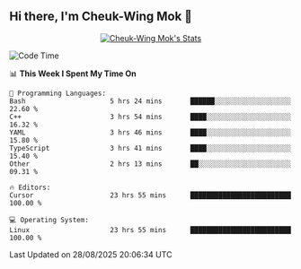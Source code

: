 ## Hi there, I'm Cheuk-Wing Mok 👋

<!--
**mozro0327/mozro0327** is a ✨ _special_ ✨ repository because its `README.md` (this file) appears on your GitHub profile.

Here are some ideas to get you started:

- 🔭 I’m currently working on ...
- 🌱 I’m currently learning ...
- 👯 I’m looking to collaborate on ...
- 🤔 I’m looking for help with ...
- 💬 Ask me about ...
- 📫 How to reach me: ...
- 😄 Pronouns: ...
- ⚡ Fun fact: ...
-->

<p align="center">
  <a href="https://github.com/mozro0327" class="rich-diff-level-one">
    <img src="https://github-readme-stats.vercel.app/api?username=mozro0327&title_color=333&text_color=777" alt="Cheuk-Wing Mok's Stats" >
    <!-- &hide=issues
    <img src="https://github-readme-stats.vercel.app/api?username=mozro0327&hide=issues&title_color=333&text_color=777" alt="Cheuk-Wing Mok's Stats" >
    -->
  </a>
</p>

<!--START_SECTION:waka-->
![Code Time](http://img.shields.io/badge/Code%20Time-3%2C788%20hrs%2031%20mins-blue)

📊 **This Week I Spent My Time On** 

```text
💬 Programming Languages: 
Bash                     5 hrs 24 mins       ██████░░░░░░░░░░░░░░░░░░░   22.60 % 
C++                      3 hrs 54 mins       ████░░░░░░░░░░░░░░░░░░░░░   16.32 % 
YAML                     3 hrs 46 mins       ████░░░░░░░░░░░░░░░░░░░░░   15.80 % 
TypeScript               3 hrs 41 mins       ████░░░░░░░░░░░░░░░░░░░░░   15.40 % 
Other                    2 hrs 13 mins       ██░░░░░░░░░░░░░░░░░░░░░░░   09.31 % 

🔥 Editors: 
Cursor                   23 hrs 55 mins      █████████████████████████   100.00 % 

💻 Operating System: 
Linux                    23 hrs 55 mins      █████████████████████████   100.00 % 
```


 Last Updated on 28/08/2025 20:06:34 UTC
<!--END_SECTION:waka-->
